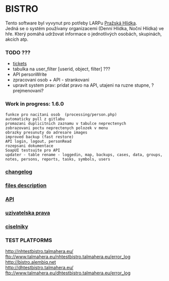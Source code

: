 # BISTRO

Tento software byl vyvynut pro potřeby LARPu [Pražská Hlídka](http://www.prazskahlidka.cz/).  
Jedná se o systém používany organizacemi (Denní Hlídka, Noční Hlídka) ve hře. Který pomáhá udržovat informace o jednotlivých osobách, skupinách, akcích atp.

### TODO ???
- [tickets](https://dhbistro.leankit.com/board/24275378)  
- tabulka na user_filter [userid, object, filter] ???
- API personWrite  
- zpracovani osob + API - strankovani
- upravit system prav: pridat pravo na API, utajeni na ruzne stupne, ?prejmenovani?

### Work in progress: 1.6.0  
	funkce pro nacitani osob  (processing/person.php)
	automaticky pull z gitlabu  
	promazani duplicitnich zaznamu v tabulce neprectenych  
	zobrazovani poctu neprectenych polozek v menu  
	obrazky presunuty do adresare images  
    improved backup (fast restore)  
    API login, logout, personRead  
    rozepsani dokumentace  
    SoapUI testsuite pro API  
    updater - table rename - loggedin, map, backups, cases, data, groups, notes, persons, reports, tasks, symbols, users

### [changelog](doc/changelog.md)

### [files description](doc/files.md)

### [API](doc/api.md)

### [uzivatelska prava](doc/rights.md)

### [ciselniky](doc/enums.md)

### TEST PLATFORMS
http://nhtestbistro.talmahera.eu/  
ftp://www.talmahera.eu/nhtestbistro.talmahera.eu/error_log  
http://bistro.alembiq.net  
http://dhtestbistro.talmahera.eu/  
ftp://www.talmahera.eu/dhtestbistro.talmahera.eu/error_log  
